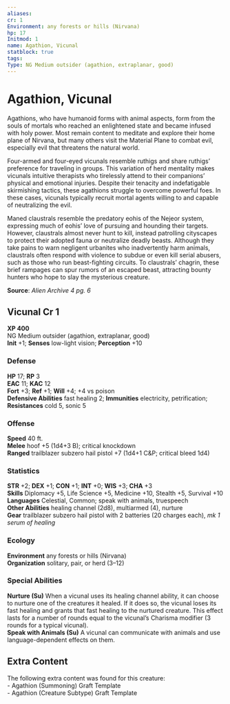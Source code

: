 ```yaml
---
aliases: 
cr: 1
Environment: any forests or hills (Nirvana)
hp: 17
Initmod: 1
name: Agathion, Vicunal
statblock: true
tags: 
Type: NG Medium outsider (agathion, extraplanar, good)
---
```


# Agathion, Vicunal

Agathions, who have humanoid forms with animal aspects, form from the souls of mortals who reached an enlightened state and became infused with holy power. Most remain content to meditate and explore their home plane of Nirvana, but many others visit the Material Plane to combat evil, especially evil that threatens the natural world.

Four-armed and four-eyed vicunals resemble ruthigs and share ruthigs’ preference for traveling in groups. This variation of herd mentality makes vicunals intuitive therapists who tirelessly attend to their companions’ physical and emotional injuries. Despite their tenacity and indefatigable skirmishing tactics, these agathions struggle to overcome powerful foes. In these cases, vicunals typically recruit mortal agents willing to and capable of neutralizing the evil.

Maned claustrals resemble the predatory eohis of the Nejeor system, expressing much of eohis’ love of pursuing and hounding their targets. However, claustrals almost never hunt to kill, instead patrolling cityscapes to protect their adopted fauna or neutralize deadly beasts. Although they take pains to warn negligent urbanites who inadvertently harm animals, claustrals often respond with violence to subdue or even kill serial abusers, such as those who run beast-fighting circuits. To claustrals’ chagrin, these brief rampages can spur rumors of an escaped beast, attracting bounty hunters who hope to slay the mysterious creature.

**Source**:  _Alien Archive 4 pg. 6_

## Vicunal Cr 1

**XP 400**  
NG Medium outsider (agathion, extraplanar, good)  
**Init** +1; **Senses** low-light vision; **Perception** +10  

### Defense

**HP** 17; **RP** 3  
**EAC** 11; **KAC** 12  
**Fort** +3; **Ref** +1; **Will** +4; +4 vs poison  
**Defensive Abilities** fast healing 2; **Immunities** electricity, petrification; **Resistances** cold 5, sonic 5  

### Offense

**Speed** 40 ft.  
**Melee** hoof +5 (1d4+3 B); critical knockdown  
**Ranged** trailblazer subzero hail pistol +7 (1d4+1 C&P; critical bleed 1d4)

### Statistics

**STR** +2; **DEX** +1; **CON** +1; **INT** +0; **WIS** +3; **CHA** +3  
**Skills** Diplomacy +5, Life Science +5, Medicine +10, Stealth +5, Survival +10  
**Languages** Celestial, Common; speak with animals, truespeech  
**Other Abilities** healing channel (2d8), multiarmed (4), nurture  
**Gear** trailblazer subzero hail pistol with 2 batteries (20 charges each), _mk 1 serum of healing_

### Ecology

**Environment** any forests or hills (Nirvana)  
**Organization** solitary, pair, or herd (3–12)

### Special Abilities

**Nurture (Su)** When a vicunal uses its healing channel ability, it can choose to nurture one of the creatures it healed. If it does so, the vicunal loses its fast healing and grants that fast healing to the nurtured creature. This effect lasts for a number of rounds equal to the vicunal’s Charisma modifier (3 rounds for a typical vicunal).  
**Speak with Animals (Su)** A vicunal can communicate with animals and use language-dependent effects on them.

## Extra Content

The following extra content was found for this creature:  
\- Agathion (Summoning) Graft Template  
\- Agathion (Creature Subtype) Graft Template
